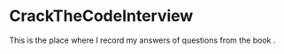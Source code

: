 # CrackTheCodeInterview

This is the place where I record my answers of questions from the book <Crack the code interview>. 

